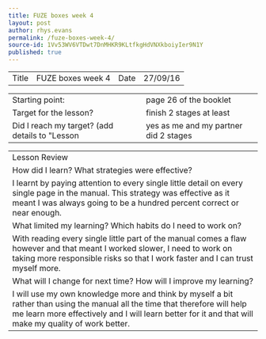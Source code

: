 ```yaml
---
title: FUZE boxes week 4
layout: post
author: rhys.evans
permalink: /fuze-boxes-week-4/
source-id: 1Vv53WV6VTDwt7DnMHKR9KLtfkgHdVNXkboiyIer9N1Y
published: true
---
```

<table>
  <tr>
    <td>Title</td>
    <td>FUZE boxes week 4</td>
    <td>Date</td>
    <td>27/09/16</td>
  </tr>
</table>


<table>
  <tr>
    <td>Starting point:</td>
    <td>page 26 of the booklet</td>
  </tr>
  <tr>
    <td>Target for the lesson?</td>
    <td>finish 2 stages at least </td>
  </tr>
  <tr>
    <td>Did I reach my target? 
(add details to "Lesson </td>
    <td>yes as me and my partner did 2 stages</td>
  </tr>
</table>


<table>
  <tr>
    <td>Lesson Review </td>
  </tr>
  <tr>
    <td>How did I learn? What strategies were effective?</td>
  </tr>
  <tr>
    <td>I learnt by paying attention to every single little detail on every single page in the manual. This strategy was effective as it meant I was always going to be a hundred percent correct or near enough. </td>
  </tr>
  <tr>
    <td>What limited my learning? Which habits do I need to work on?</td>
  </tr>
  <tr>
    <td>With reading every single little part of the manual comes a flaw however and that meant I worked slower, I need to work on taking more responsible risks so that I work faster and I can trust myself more.</td>
  </tr>
  <tr>
    <td>What will I change for next time? How will I improve my learning?</td>
  </tr>
  <tr>
    <td>I will use my own knowledge more and think by myself a bit rather than using the manual all the time that therefore will help me learn more effectively and I will learn better for it and that will make my quality of work better.</td>
  </tr>
</table>


